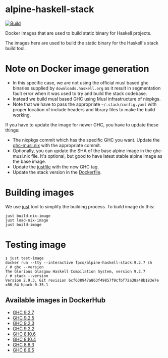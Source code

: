 # alpine-haskell-stack

[![Build](https://github.com/fpco/alpine-haskell-stack/actions/workflows/test.yaml/badge.svg)](https://github.com/fpco/alpine-haskell-stack/actions/workflows/test.yaml)

Docker images that are used to build static binary for Haskell projects.

The images here are used to build the static binary for the Haskell's stack build tool.

# Note on Docker image generation

- In this specific case, we are not using the official musl based ghc
  binaries supplied by `downloads.haskell.org` as it result in
  segmentation fault error when it was used to try and build the stack
  codebase.
- Instead we build musl based GHC using Musl infrastructure of
  nixpkgs.
- Note that we have to pass the appropriate `~/.stack/config.yaml`
  with proper location of include headers and library files to make
  the build working.

If you have to update the image for newer GHC, you have to update these things:

- The nixpkgs commit which has the specific GHC you want. Update the
  [ghc-musl.nix](./ghc-musl.nix) with the appropriate commit.
- Optionally, you can update the SHA of the base alpine image in the
  ghc-musl.nix file. It's optional, but good to have latest stable
  alpine image as the base image.
- Update the [justfile](./justfile) with the new GHC tag.
- Update the stack version in the [Dockerfile](./Dockerfile).

# Building images

We use [just](https://github.com/casey/just) tool to simplify the building process. To build image
do this:

``` shellsession
just build-nix-image
just load-nix-image
just build-image
```

# Testing image

``` shellsession
❯ just test-image
docker run --tty --interactive fpco/alpine-haskell-stack:9.2.7 sh
/ # ghc --version
The Glorious Glasgow Haskell Compilation System, version 9.2.7
/ # stack --version
Version 2.9.3, Git revision 6cf638947a863f49857f9cfbf72a38a48b183e7e x86_64 hpack-0.35.1
```
## Available images in DockerHub

* [GHC 9.2.7](https://registry.hub.docker.com/layers/fpco/alpine-haskell-stack/9.2.7/images/sha256-b3cf2355764e5002f0862eeb0772f448292bde174a818e55b9138181c5e8b3ad?context=explore)
* [GHC 9.2.5](https://hub.docker.com/layers/fpco/alpine-haskell-stack/9.2.5/images/sha256-dc81f5e944403f2d1d5c2e5f974b15a2f244687713beb7e4c73e9dc120a558b5?context=explore)
* [GHC 9.2.3](https://hub.docker.com/layers/alpine-haskell-stack/fpco/alpine-haskell-stack/9.2.3/images/sha256-a5e554fa11c2d565b30acda5881eeac22e5aee0fb70041614111ab70a01fd658?context=explore)
* [GHC 9.2.2](https://hub.docker.com/layers/alpine-haskell-stack/fpco/alpine-haskell-stack/9.2.2/images/sha256-edcc6e5d783d3a13cbb863cbb4bf2511b4369bb3efb24825738d1dafdd1760c6?context=explore)
* [GHC 8.10.6](https://hub.docker.com/layers/fpco/alpine-haskell-stack/8.10.6/images/sha256-51544a80444626eb8c35fc5a6d33c2ad3834a39f30bb13e6337b74d5a0d85cd0?context=explore)
* [GHC 8.10.4](https://hub.docker.com/layers/fpco/alpine-haskell-stack/8.10.4/images/sha256-ff56997dc0cd1f859a342b6c4b0f069600e21574c9371657817ce8738c8461af?context=repo)
* [GHC 8.8.3](https://hub.docker.com/layers/fpco/alpine-haskell-stack/gmp-ghc-8.8.3/images/sha256-bf1050a24b0a9d309ec98418e578ddce474dd60542da8f9367f36e4ed6498e8e?context=repo)
* [GHC 8.6.5](https://hub.docker.com/layers/fpco/alpine-haskell-stack/8.6.5/images/sha256-49e7e15f3b1d3f882ba5bb701463b1d508fbf40e5aafce6ea31acd210da570ba?context=explore)
